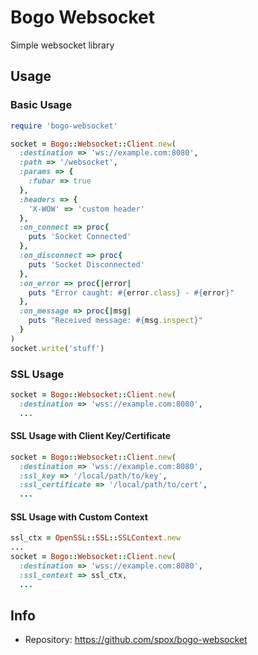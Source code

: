 # Bogo Websocket

Simple websocket library

## Usage

### Basic Usage

```ruby
require 'bogo-websocket'

socket = Bogo::Websocket::Client.new(
  :destination => 'ws://example.com:8080',
  :path => '/websocket',
  :params => {
    :fubar => true
  },
  :headers => {
    'X-WOW' => 'custom header'
  },
  :on_connect => proc{
    puts 'Socket Connected'
  },
  :on_disconnect => proc{
    puts 'Socket Disconnected'
  },
  :on_error => proc{|error|
    puts "Error caught: #{error.class} - #{error}"
  },
  :on_message => proc{|msg|
    puts "Received message: #{msg.inspect}"
  }
)
socket.write('stuff')
```

### SSL Usage

```ruby
socket = Bogo::Websocket::Client.new(
  :destination => 'wss://example.com:8080',
  ...
```

#### SSL Usage with Client Key/Certificate

```ruby
socket = Bogo::Websocket::Client.new(
  :destination => 'wss://example.com:8080',
  :ssl_key => '/local/path/to/key',
  :ssl_certificate => '/local/path/to/cert',
  ...
```

#### SSL Usage with Custom Context

```ruby
ssl_ctx = OpenSSL::SSL::SSLContext.new
...
socket = Bogo::Websocket::Client.new(
  :destination => 'wss://example.com:8080',
  :ssl_context => ssl_ctx,
  ...
```

## Info
* Repository: https://github.com/spox/bogo-websocket